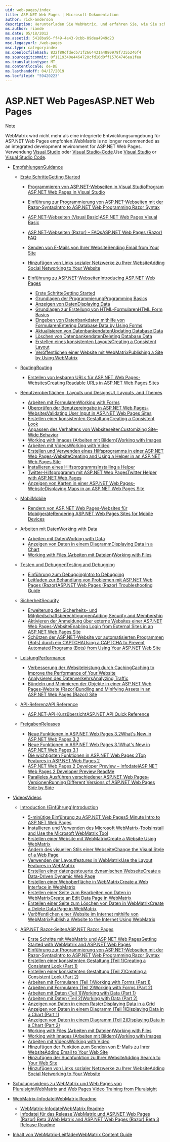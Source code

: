 ```yaml
---
uid: web-pages/index
title: ASP.NET Web Pages | Microsoft-Dokumentation
author: rick-anderson
description: Herunterladen Sie WebMatrix, und erfahren Sie, wie Sie schnell zu Webseiten in eine einfache Möglichkeit zum Kombinieren von Servercode mit HTML erstellen.
ms.author: riande
ms.date: 05/18/2012
ms.assetid: 5418ba96-ff49-4a43-9cbb-09dea4949d23
msc.legacyurl: /web-pages
msc.type: categoryindex
ms.openlocfilehash: 832f89dfdecb71f2664431a4880978f7355246f4
ms.sourcegitcommit: 0f1119340e4464720cfd16d0ff15764746ea1fea
ms.translationtype: MT
ms.contentlocale: de-DE
ms.lasthandoff: 04/17/2019
ms.locfileid: "59420223"
---
```

# <a name="aspnet-web-pages"></a><span data-ttu-id="4c738-103">ASP.NET Web Pages</span><span class="sxs-lookup"><span data-stu-id="4c738-103">ASP.NET Web Pages</span></span>


> [!NOTE] 
> <span data-ttu-id="4c738-104">WebMatrix wird nicht mehr als eine integrierte Entwicklungsumgebung für ASP.NET Web Pages empfohlen.</span><span class="sxs-lookup"><span data-stu-id="4c738-104">WebMatrix is no longer recommended as an integrated development environment for ASP.NET Web Pages.</span></span> <span data-ttu-id="4c738-105">Verwendung [Visual Studio](xref:aspnet/web-pages/overview/getting-started/program-asp-net-web-pages-in-visual-studio) oder [Visual Studio-Code](https://code.visualstudio.com/).</span><span class="sxs-lookup"><span data-stu-id="4c738-105">Use [Visual Studio](xref:aspnet/web-pages/overview/getting-started/program-asp-net-web-pages-in-visual-studio) or [Visual Studio Code](https://code.visualstudio.com/).</span></span>

- [<span data-ttu-id="4c738-106">Empfehlungen</span><span class="sxs-lookup"><span data-stu-id="4c738-106">Guidance</span></span>](overview/index.md)

    - [<span data-ttu-id="4c738-107">Erste Schritte</span><span class="sxs-lookup"><span data-stu-id="4c738-107">Getting Started</span></span>](overview/getting-started/index.md)

        - [<span data-ttu-id="4c738-108">Programmieren von ASP.NET-Webseiten in Visual Studio</span><span class="sxs-lookup"><span data-stu-id="4c738-108">Program ASP.NET Web Pages in Visual Studio</span></span>](overview/getting-started/program-asp-net-web-pages-in-visual-studio.md)
        - [<span data-ttu-id="4c738-109">Einführung zur Programmierung von ASP.NET-Webseiten mit der Razor-Syntax</span><span class="sxs-lookup"><span data-stu-id="4c738-109">Intro to ASP.NET Web Programming Razor Syntax</span></span>](overview/getting-started/introducing-razor-syntax-c.md)
        - [<span data-ttu-id="4c738-110">ASP.NET-Webseiten (Visual Basic)</span><span class="sxs-lookup"><span data-stu-id="4c738-110">ASP.NET Web Pages Visual Basic</span></span>](overview/getting-started/introducing-razor-syntax-vb.md)
        - [<span data-ttu-id="4c738-111">ASP.NET-Webseiten (Razor) – FAQs</span><span class="sxs-lookup"><span data-stu-id="4c738-111">ASP.NET Web Pages (Razor) FAQ</span></span>](overview/getting-started/aspnet-web-pages-razor-faq.md)
        - [<span data-ttu-id="4c738-112">Senden von E-Mails von Ihrer Website</span><span class="sxs-lookup"><span data-stu-id="4c738-112">Sending Email from Your Site</span></span>](overview/getting-started/11-adding-email-to-your-web-site.md)
        - [<span data-ttu-id="4c738-113">Hinzufügen von Links sozialer Netzwerke zu Ihrer Website</span><span class="sxs-lookup"><span data-stu-id="4c738-113">Adding Social Networking to Your Website</span></span>](overview/getting-started/13-adding-social-networking-to-your-web-site.md)
        - [<span data-ttu-id="4c738-114">Einführung zu ASP.NET-Webseiten</span><span class="sxs-lookup"><span data-stu-id="4c738-114">Introducing ASP.NET Web Pages</span></span>](overview/getting-started/introducing-aspnet-web-pages-2/index.md)

            - [<span data-ttu-id="4c738-115">Erste Schritte</span><span class="sxs-lookup"><span data-stu-id="4c738-115">Getting Started</span></span>](overview/getting-started/introducing-aspnet-web-pages-2/getting-started.md)
            - [<span data-ttu-id="4c738-116">Grundlagen der Programmierung</span><span class="sxs-lookup"><span data-stu-id="4c738-116">Programming Basics</span></span>](overview/getting-started/introducing-aspnet-web-pages-2/intro-to-web-pages-programming.md)
            - [<span data-ttu-id="4c738-117">Anzeigen von Daten</span><span class="sxs-lookup"><span data-stu-id="4c738-117">Displaying Data</span></span>](overview/getting-started/introducing-aspnet-web-pages-2/displaying-data.md)
            - [<span data-ttu-id="4c738-118">Grundlagen zur Erstellung von HTML-Formularen</span><span class="sxs-lookup"><span data-stu-id="4c738-118">HTML Form Basics</span></span>](overview/getting-started/introducing-aspnet-web-pages-2/form-basics.md)
            - [<span data-ttu-id="4c738-119">Eingeben von Datenbankdaten mithilfe von Formularen</span><span class="sxs-lookup"><span data-stu-id="4c738-119">Entering Database Data by Using Forms</span></span>](overview/getting-started/introducing-aspnet-web-pages-2/entering-data.md)
            - [<span data-ttu-id="4c738-120">Aktualisieren von Datenbankendaten</span><span class="sxs-lookup"><span data-stu-id="4c738-120">Updating Database Data</span></span>](overview/getting-started/introducing-aspnet-web-pages-2/updating-data.md)
            - [<span data-ttu-id="4c738-121">Löschen von Datenbankendaten</span><span class="sxs-lookup"><span data-stu-id="4c738-121">Deleting Database Data</span></span>](overview/getting-started/introducing-aspnet-web-pages-2/deleting-data.md)
            - [<span data-ttu-id="4c738-122">Erstellen eines konsistenten Layouts</span><span class="sxs-lookup"><span data-stu-id="4c738-122">Creating a Consistent Layout</span></span>](overview/getting-started/introducing-aspnet-web-pages-2/layouts.md)
            - [<span data-ttu-id="4c738-123">Veröffentlichen einer Website mit WebMatrix</span><span class="sxs-lookup"><span data-stu-id="4c738-123">Publishing a Site by Using WebMatrix</span></span>](overview/getting-started/introducing-aspnet-web-pages-2/publishing.md)
    - [<span data-ttu-id="4c738-124">Routing</span><span class="sxs-lookup"><span data-stu-id="4c738-124">Routing</span></span>](overview/routing/index.md)

        - [<span data-ttu-id="4c738-125">Erstellen von lesbaren URLs für ASP.NET Web Pages-Websites</span><span class="sxs-lookup"><span data-stu-id="4c738-125">Creating Readable URLs in ASP.NET Web Pages Sites</span></span>](overview/routing/creating-readable-urls-in-aspnet-web-pages-sites.md)
    - [<span data-ttu-id="4c738-126">Benutzeroberflächen, Layouts und Designs</span><span class="sxs-lookup"><span data-stu-id="4c738-126">UI, Layouts, and Themes</span></span>](overview/ui-layouts-and-themes/index.md)

        - [<span data-ttu-id="4c738-127">Arbeiten mit Formularen</span><span class="sxs-lookup"><span data-stu-id="4c738-127">Working with Forms</span></span>](overview/ui-layouts-and-themes/4-working-with-forms.md)
        - [<span data-ttu-id="4c738-128">Überprüfen der Benutzereingabe in ASP.NET Web Pages-Websites</span><span class="sxs-lookup"><span data-stu-id="4c738-128">Validating User Input in ASP.NET Web Pages Sites</span></span>](overview/ui-layouts-and-themes/validating-user-input-in-aspnet-web-pages-sites.md)
        - [<span data-ttu-id="4c738-129">Erstellen einer konsistenten Gestaltung</span><span class="sxs-lookup"><span data-stu-id="4c738-129">Creating a Consistent Look</span></span>](overview/ui-layouts-and-themes/3-creating-a-consistent-look.md)
        - [<span data-ttu-id="4c738-130">Anpassen des Verhaltens von Websiteseiten</span><span class="sxs-lookup"><span data-stu-id="4c738-130">Customizing Site-Wide Behavior</span></span>](overview/ui-layouts-and-themes/18-customizing-site-wide-behavior.md)
        - [<span data-ttu-id="4c738-131">Working with Images (Arbeiten mit Bildern)</span><span class="sxs-lookup"><span data-stu-id="4c738-131">Working with Images</span></span>](overview/ui-layouts-and-themes/9-working-with-images.md)
        - [<span data-ttu-id="4c738-132">Arbeiten mit Videos</span><span class="sxs-lookup"><span data-stu-id="4c738-132">Working with Video</span></span>](overview/ui-layouts-and-themes/10-working-with-video.md)
        - [<span data-ttu-id="4c738-133">Erstellen und Verwenden eines Hilfsprogramms in einer ASP.NET Web Pages-Website</span><span class="sxs-lookup"><span data-stu-id="4c738-133">Creating and Using a Helper in an ASP.NET Web Pages Site</span></span>](overview/ui-layouts-and-themes/creating-and-using-a-helper-in-an-aspnet-web-pages-site.md)
        - [<span data-ttu-id="4c738-134">Installieren eines Hilfsprogramms</span><span class="sxs-lookup"><span data-stu-id="4c738-134">Installing a Helper</span></span>](overview/ui-layouts-and-themes/installing-helpers.md)
        - [<span data-ttu-id="4c738-135">Twitter-Hilfsprogramm mit ASP.NET Web Pages</span><span class="sxs-lookup"><span data-stu-id="4c738-135">Twitter Helper with ASP.NET Web Pages</span></span>](overview/ui-layouts-and-themes/twitter-helper.md)
        - [<span data-ttu-id="4c738-136">Anzeigen von Karten in einer ASP.NET Web Pages-Website</span><span class="sxs-lookup"><span data-stu-id="4c738-136">Displaying Maps in an ASP.NET Web Pages Site</span></span>](overview/ui-layouts-and-themes/displaying-maps-in-an-aspnet-web-pages-site.md)
    - [<span data-ttu-id="4c738-137">Mobil</span><span class="sxs-lookup"><span data-stu-id="4c738-137">Mobile</span></span>](overview/mobile/index.md)

        - [<span data-ttu-id="4c738-138">Rendern von ASP.NET Web Pages-Websites für Mobilgeräte</span><span class="sxs-lookup"><span data-stu-id="4c738-138">Rendering ASP.NET Web Pages Sites for Mobile Devices</span></span>](overview/mobile/rendering-aspnet-web-pages-sites-for-mobile-devices.md)
    - [<span data-ttu-id="4c738-139">Arbeiten mit Daten</span><span class="sxs-lookup"><span data-stu-id="4c738-139">Working with Data</span></span>](overview/data/index.md)

        - [<span data-ttu-id="4c738-140">Arbeiten mit Daten</span><span class="sxs-lookup"><span data-stu-id="4c738-140">Working with Data</span></span>](overview/data/5-working-with-data.md)
        - [<span data-ttu-id="4c738-141">Anzeigen von Daten in einem Diagramm</span><span class="sxs-lookup"><span data-stu-id="4c738-141">Displaying Data in a Chart</span></span>](overview/data/7-displaying-data-in-a-chart.md)
        - [<span data-ttu-id="4c738-142">Working with Files (Arbeiten mit Dateien)</span><span class="sxs-lookup"><span data-stu-id="4c738-142">Working with Files</span></span>](overview/data/working-with-files.md)
    - [<span data-ttu-id="4c738-143">Testen und Debuggen</span><span class="sxs-lookup"><span data-stu-id="4c738-143">Testing and Debugging</span></span>](overview/testing-and-debugging/index.md)

        - [<span data-ttu-id="4c738-144">Einführung zum Debugging</span><span class="sxs-lookup"><span data-stu-id="4c738-144">Intro to Debugging</span></span>](overview/testing-and-debugging/introduction-to-debugging.md)
        - [<span data-ttu-id="4c738-145">Leitfaden zur Behandlung von Problemen mit ASP.NET Web Pages (Razor)</span><span class="sxs-lookup"><span data-stu-id="4c738-145">ASP.NET Web Pages (Razor) Troubleshooting Guide</span></span>](overview/testing-and-debugging/aspnet-web-pages-razor-troubleshooting-guide.md)
    - [<span data-ttu-id="4c738-146">Sicherheit</span><span class="sxs-lookup"><span data-stu-id="4c738-146">Security</span></span>](overview/security/index.md)

        - [<span data-ttu-id="4c738-147">Erweiterung der Sicherheits- und Mitgliedschaftsberechtigungen</span><span class="sxs-lookup"><span data-stu-id="4c738-147">Adding Security and Membership</span></span>](overview/security/16-adding-security-and-membership.md)
        - [<span data-ttu-id="4c738-148">Aktivieren der Anmeldung über externe Websites einer ASP.NET Web Pages-Website</span><span class="sxs-lookup"><span data-stu-id="4c738-148">Enabling Login from External Sites in an ASP.NET Web Pages Site</span></span>](overview/security/enabling-login-from-external-sites-in-an-aspnet-web-pages-site.md)
        - [<span data-ttu-id="4c738-149">Schützen der ASP.NET-Website vor automatisierten Programmen (Bots) durch ein CAPTCHA</span><span class="sxs-lookup"><span data-stu-id="4c738-149">Using a CAPTCHA to Prevent Automated Programs (Bots) from Using Your ASP.NET Web Site</span></span>](overview/security/using-a-catpcha-to-prevent-automated-programs-bots-from-using-your-aspnet-web-site.md)
    - [<span data-ttu-id="4c738-150">Leistung</span><span class="sxs-lookup"><span data-stu-id="4c738-150">Performance</span></span>](overview/performance-and-traffic/index.md)

        - [<span data-ttu-id="4c738-151">Verbesserung der Websiteleistung durch Caching</span><span class="sxs-lookup"><span data-stu-id="4c738-151">Caching to Improve the Performance of Your Website</span></span>](overview/performance-and-traffic/15-caching-to-improve-the-performance-of-your-website.md)
        - [<span data-ttu-id="4c738-152">Analysieren des Datenverkehrs</span><span class="sxs-lookup"><span data-stu-id="4c738-152">Analyzing Traffic</span></span>](overview/performance-and-traffic/14-analyzing-traffic.md)
        - [<span data-ttu-id="4c738-153">Bündeln und Minimieren der Objekte in einer ASP.NET Web Pages-Website (Razor)</span><span class="sxs-lookup"><span data-stu-id="4c738-153">Bundling and Minifying Assets in an ASP.NET Web Pages (Razor) Site</span></span>](overview/performance-and-traffic/bundling-and-minifying-assets-in-an-aspnet-web-pages-razor-site.md)
    - [<span data-ttu-id="4c738-154">API-Referenz</span><span class="sxs-lookup"><span data-stu-id="4c738-154">API Reference</span></span>](overview/api-reference/index.md)

        - [<span data-ttu-id="4c738-155">ASP.NET-API-Kurzübersicht</span><span class="sxs-lookup"><span data-stu-id="4c738-155">ASP.NET API Quick Reference</span></span>](overview/api-reference/asp-net-web-pages-api-reference.md)
    - [<span data-ttu-id="4c738-156">Freigaben</span><span class="sxs-lookup"><span data-stu-id="4c738-156">Releases</span></span>](overview/releases/index.md)

        - [<span data-ttu-id="4c738-157">Neue Funktionen in ASP.NET Web Pages 3.2</span><span class="sxs-lookup"><span data-stu-id="4c738-157">What's New in ASP.NET Web Pages 3.2</span></span>](overview/releases/whats-new-in-aspnet-web-pages-32.md)
        - [<span data-ttu-id="4c738-158">Neue Funktionen in ASP.NET Web Pages 3.1</span><span class="sxs-lookup"><span data-stu-id="4c738-158">What's New in ASP.NET Web Pages 3.1</span></span>](overview/releases/whats-new-aspnet-web-pages-31.md)
        - [<span data-ttu-id="4c738-159">Die wichtigsten Funktionen in ASP.NET Web Pages 2</span><span class="sxs-lookup"><span data-stu-id="4c738-159">Top Features in ASP.NET Web Pages 2</span></span>](overview/releases/top-features-in-web-pages-2.md)
        - [<span data-ttu-id="4c738-160">ASP.NET Web Pages 2 Developer Preview – Infodatei</span><span class="sxs-lookup"><span data-stu-id="4c738-160">ASP.NET Web Pages 2 Developer Preview ReadMe</span></span>](overview/releases/aspnet-web-pages-2-developer-preview-readme.md)
        - [<span data-ttu-id="4c738-161">Paralleles Ausführen verschiedener ASP.NET Web Pages-Versionen</span><span class="sxs-lookup"><span data-stu-id="4c738-161">Running Different Versions of ASP.NET Web Pages Side by Side</span></span>](overview/releases/running-v1-and-v2-sites-side-by-side.md)
- [<span data-ttu-id="4c738-162">Videos</span><span class="sxs-lookup"><span data-stu-id="4c738-162">Videos</span></span>](videos/index.md)

    - [<span data-ttu-id="4c738-163">Introduction (Einführung)</span><span class="sxs-lookup"><span data-stu-id="4c738-163">Introduction</span></span>](videos/introduction/index.md)

        - [<span data-ttu-id="4c738-164">5-minütige Einführung zu ASP.NET Web Pages</span><span class="sxs-lookup"><span data-stu-id="4c738-164">5 Minute Intro to ASP.NET Web Pages</span></span>](videos/introduction/5-minute-introduction-to-aspnet-web-pages.md)
        - [<span data-ttu-id="4c738-165">Installieren und Verwenden des Microsoft WebMatrix-Tools</span><span class="sxs-lookup"><span data-stu-id="4c738-165">Install and Use the Microsoft WebMatrix Tool</span></span>](videos/introduction/install-and-use-the-microsoft-webmatrix-tool.md)
        - [<span data-ttu-id="4c738-166">Erstellen einer Website mit WebMatrix</span><span class="sxs-lookup"><span data-stu-id="4c738-166">Create a Website Using WebMatrix</span></span>](videos/introduction/create-a-website-using-webmatrix.md)
        - [<span data-ttu-id="4c738-167">Ändern des visuellen Stils einer Webseite</span><span class="sxs-lookup"><span data-stu-id="4c738-167">Change the Visual Style of a Web Page</span></span>](videos/introduction/change-the-visual-style-of-a-web-page.md)
        - [<span data-ttu-id="4c738-168">Verwenden der Layoutfeatures in WebMatrix</span><span class="sxs-lookup"><span data-stu-id="4c738-168">Use the Layout Features in WebMatrix</span></span>](videos/introduction/use-the-layout-features-in-webmatrix.md)
        - [<span data-ttu-id="4c738-169">Erstellen einer datengesteuerte dynamischen Webseite</span><span class="sxs-lookup"><span data-stu-id="4c738-169">Create a Data-Driven Dynamic Web Page</span></span>](videos/introduction/create-a-data-driven-dynamic-web-page.md)
        - [<span data-ttu-id="4c738-170">Erstellen einer Weboberfläche in WebMatrix</span><span class="sxs-lookup"><span data-stu-id="4c738-170">Create a Web Interface in WebMatrix</span></span>](videos/introduction/create-a-web-interface-in-webmatrix.md)
        - [<span data-ttu-id="4c738-171">Erstellen einer Seite zum Bearbeiten von Daten in WebMatrix</span><span class="sxs-lookup"><span data-stu-id="4c738-171">Create an Edit Data Page in WebMatrix</span></span>](videos/introduction/create-an-edit-data-page-in-webmatrix.md)
        - [<span data-ttu-id="4c738-172">Erstellen einer Seite zum Löschen von Daten in WebMatrix</span><span class="sxs-lookup"><span data-stu-id="4c738-172">Create a Delete Data Page in WebMatrix</span></span>](videos/introduction/create-a-delete-data-page-in-webmatrix.md)
        - [<span data-ttu-id="4c738-173">Veröffentlichen einer Website im Internet mithilfe von WebMatrix</span><span class="sxs-lookup"><span data-stu-id="4c738-173">Publish a Website to the Internet Using WebMatrix</span></span>](videos/introduction/publish-a-website-to-the-internet-using-webmatrix.md)
    - [<span data-ttu-id="4c738-174">ASP.NET Razor-Seiten</span><span class="sxs-lookup"><span data-stu-id="4c738-174">ASP.NET Razor Pages</span></span>](videos/aspnet-razor-pages/index.md)

        - [<span data-ttu-id="4c738-175">Erste Schritte mit WebMatrix und ASP.NET Web Pages</span><span class="sxs-lookup"><span data-stu-id="4c738-175">Getting Started with WebMatrix and ASP.NET Web Pages</span></span>](videos/aspnet-razor-pages/getting-started-with-webmatrix-and-aspnet-web-pages.md)
        - [<span data-ttu-id="4c738-176">Einführung zur Programmierung von ASP.NET-Webseiten mit der Razor-Syntax</span><span class="sxs-lookup"><span data-stu-id="4c738-176">Intro to ASP.NET Web Programming Razor Syntax</span></span>](videos/aspnet-razor-pages/introduction-to-aspnet-web-programming-using-the-razor-syntax.md)
        - [<span data-ttu-id="4c738-177">Erstellen einer konsistenten Gestaltung (Teil 1)</span><span class="sxs-lookup"><span data-stu-id="4c738-177">Creating a Consistent Look (Part 1)</span></span>](videos/aspnet-razor-pages/creating-a-consistent-look-part-1.md)
        - [<span data-ttu-id="4c738-178">Erstellen einer konsistenten Gestaltung (Teil 2)</span><span class="sxs-lookup"><span data-stu-id="4c738-178">Creating a Consistent Look (Part 2)</span></span>](videos/aspnet-razor-pages/creating-a-consistent-look-part-2.md)
        - [<span data-ttu-id="4c738-179">Arbeiten mit Formularen (Teil 1)</span><span class="sxs-lookup"><span data-stu-id="4c738-179">Working with Forms (Part 1)</span></span>](videos/aspnet-razor-pages/working-with-forms-part-1.md)
        - [<span data-ttu-id="4c738-180">Arbeiten mit Formularen (Teil 2)</span><span class="sxs-lookup"><span data-stu-id="4c738-180">Working with Forms (Part 2)</span></span>](videos/aspnet-razor-pages/working-with-forms-part-2.md)
        - [<span data-ttu-id="4c738-181">Arbeiten mit Daten (Teil 1)</span><span class="sxs-lookup"><span data-stu-id="4c738-181">Working with Data (Part 1)</span></span>](videos/aspnet-razor-pages/working-with-data-part-1.md)
        - [<span data-ttu-id="4c738-182">Arbeiten mit Daten (Teil 2)</span><span class="sxs-lookup"><span data-stu-id="4c738-182">Working with Data (Part 2)</span></span>](videos/aspnet-razor-pages/working-with-data-part-2.md)
        - [<span data-ttu-id="4c738-183">Anzeigen von Daten in einem Raster</span><span class="sxs-lookup"><span data-stu-id="4c738-183">Displaying Data in a Grid</span></span>](videos/aspnet-razor-pages/displaying-data-in-a-grid.md)
        - [<span data-ttu-id="4c738-184">Anzeigen von Daten in einem Diagramm (Teil 1)</span><span class="sxs-lookup"><span data-stu-id="4c738-184">Displaying Data in a Chart (Part 1)</span></span>](videos/aspnet-razor-pages/displaying-data-in-a-chart-part-1.md)
        - [<span data-ttu-id="4c738-185">Anzeigen von Daten in einem Diagramm (Teil 2)</span><span class="sxs-lookup"><span data-stu-id="4c738-185">Displaying Data in a Chart (Part 2)</span></span>](videos/aspnet-razor-pages/displaying-data-in-a-chart-part-2.md)
        - [<span data-ttu-id="4c738-186">Working with Files (Arbeiten mit Dateien)</span><span class="sxs-lookup"><span data-stu-id="4c738-186">Working with Files</span></span>](videos/aspnet-razor-pages/working-with-files.md)
        - [<span data-ttu-id="4c738-187">Working with Images (Arbeiten mit Bildern)</span><span class="sxs-lookup"><span data-stu-id="4c738-187">Working with Images</span></span>](videos/aspnet-razor-pages/working-with-images.md)
        - [<span data-ttu-id="4c738-188">Arbeiten mit Videos</span><span class="sxs-lookup"><span data-stu-id="4c738-188">Working with Video</span></span>](videos/aspnet-razor-pages/working-with-video.md)
        - [<span data-ttu-id="4c738-189">Hinzufügen der Funktion zum Senden von E-Mails zu Ihrer Website</span><span class="sxs-lookup"><span data-stu-id="4c738-189">Adding Email to Your Web Site</span></span>](videos/aspnet-razor-pages/adding-email-to-your-web-site.md)
        - [<span data-ttu-id="4c738-190">Hinzufügen der Suchfunktion zu Ihrer Website</span><span class="sxs-lookup"><span data-stu-id="4c738-190">Adding Search to Your Web Site</span></span>](videos/aspnet-razor-pages/adding-search-to-your-web-site.md)
        - [<span data-ttu-id="4c738-191">Hinzufügen von Links sozialer Netzwerke zu Ihrer Website</span><span class="sxs-lookup"><span data-stu-id="4c738-191">Adding Social Networking to Your Website</span></span>](videos/aspnet-razor-pages/adding-social-networking-to-your-website.md)
- [<span data-ttu-id="4c738-192">Schulungsvideos zu WebMatrix und Web Pages von Pluralsight</span><span class="sxs-lookup"><span data-stu-id="4c738-192">WebMatrix and Web Pages Video Training from Pluralsight</span></span>](pluralsight.md)
- [<span data-ttu-id="4c738-193">WebMatrix-Infodatei</span><span class="sxs-lookup"><span data-stu-id="4c738-193">WebMatrix Readme</span></span>](readme/index.md)

    - [<span data-ttu-id="4c738-194">WebMatrix-Infodatei</span><span class="sxs-lookup"><span data-stu-id="4c738-194">WebMatrix Readme</span></span>](readme/overview.md)
    - [<span data-ttu-id="4c738-195">Infodatei für das Release WebMatrix und ASP.NET Web Pages (Razor) Beta 3</span><span class="sxs-lookup"><span data-stu-id="4c738-195">Web Matrix and ASP.NET Web Pages (Razor) Beta 3 Release Readme</span></span>](readme/beta3.md)
- [<span data-ttu-id="4c738-196">Inhalt von WebMatrix-Leitfäden</span><span class="sxs-lookup"><span data-stu-id="4c738-196">WebMatrix Content Guide</span></span>](content-guide.md)
